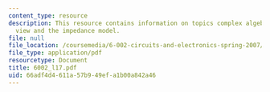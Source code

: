 ```yaml
---
content_type: resource
description: This resource contains information on topics complex algebra, frequency
  view and the impedance model.
file: null
file_location: /coursemedia/6-002-circuits-and-electronics-spring-2007/66adf4d4611a57b949efa1b00a842a46_6002_l17.pdf
file_type: application/pdf
resourcetype: Document
title: 6002_l17.pdf
uid: 66adf4d4-611a-57b9-49ef-a1b00a842a46
---
```

